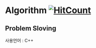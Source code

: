 # Algorithm [![HitCount](http://hits.dwyl.com/msmn1729/Algorithm.svg)](http://hits.dwyl.com/msmn1729/Algorithm)
## Problem Sloving
사용언어 : C++
